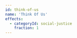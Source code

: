 ```yaml
---
id: think-of-us
name: 'Think Of Us'
effects:
  - categoryId: social-justice
    fraction: 1
---
```

